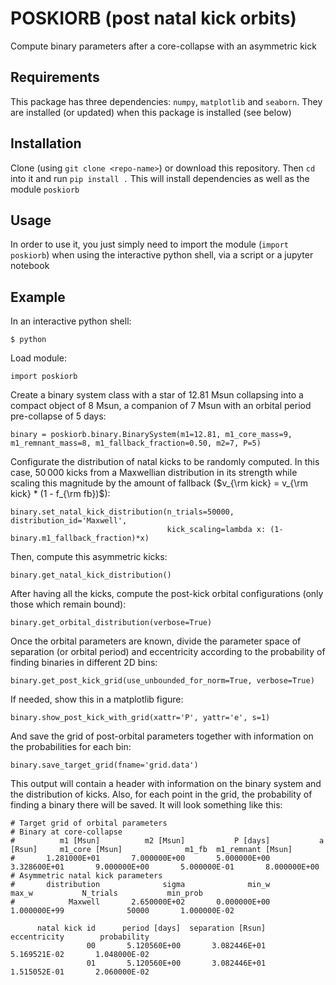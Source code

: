 # POSKIORB (post natal kick orbits)

Compute binary parameters after a core-collapse with an asymmetric kick

## Requirements

This package has three dependencies: `numpy`, `matplotlib` and `seaborn`. They are installed (or updated)
when this package is installed (see below)

## Installation

Clone (using `git clone <repo-name>`) or download this repository. Then `cd` into it and run `pip install .`
This will install dependencies as well as the module `poskiorb`

## Usage

In order to use it, you just simply need to import the module (`import poskiorb`) when using the interactive
python shell, via a script or a jupyter notebook

## Example

In an interactive python shell: 

```
$ python
```

Load module:

```
import poskiorb
```

Create a binary system class with a star of 12.81 Msun collapsing into a compact object of 8 Msun, a
companion of 7 Msun with an orbital period pre-collapse of 5 days:

```
binary = poskiorb.binary.BinarySystem(m1=12.81, m1_core_mass=9, m1_remnant_mass=8, m1_fallback_fraction=0.50, m2=7, P=5)
```

Configurate the distribution of natal kicks to be randomly computed. In this case, 50$\,$000 kicks from a
Maxwellian distribution in its strength while scaling this magnitude by the amount of fallback
($v_{\rm kick} = v_{\rm kick} * (1 - f_{\rm fb})$):

```
binary.set_natal_kick_distribution(n_trials=50000, distribution_id='Maxwell',
                                   kick_scaling=lambda x: (1-binary.m1_fallback_fraction)*x)
```


Then, compute this asymmetric kicks:

```
binary.get_natal_kick_distribution()
```

After having all the kicks, compute the post-kick orbital configurations (only those which remain bound):

```
binary.get_orbital_distribution(verbose=True)
```

Once the orbital parameters are known, divide the parameter space of separation (or orbital period) and
eccentricity according to the probability of finding binaries in different 2D bins: 

```
binary.get_post_kick_grid(use_unbounded_for_norm=True, verbose=True)
```

If needed, show this in a matplotlib figure:

```
binary.show_post_kick_with_grid(xattr='P', yattr='e', s=1)
```

And save the grid of post-orbital parameters together with information on the probabilities for each bin:

```
binary.save_target_grid(fname='grid.data')
```

This output will contain a header with information on the binary system and the distribution of kicks.
Also, for each point in the grid, the probability of finding a binary there will be saved. It will look
something like this:

```
# Target grid of orbital parameters
# Binary at core-collapse
#          m1 [Msun]          m2 [Msun]           P [days]           a [Rsun]     m1_core [Msun]              m1_fb  m1_remnant [Msun]
#       1.281000E+01       7.000000E+00       5.000000E+00       3.328600E+01       9.000000E+00       5.000000E-01       8.000000E+00
# Asymmetric natal kick parameters
#       distribution              sigma              min_w              max_w           N_trials           min_prob
#            Maxwell       2.650000E+02       0.000000E+00       1.000000E+99              50000       1.000000E-02

      natal kick id      period [days]  separation [Rsun]       eccentricity        probability
                 00       5.120560E+00       3.082446E+01       5.169521E-02       1.048000E-02
                 01       5.120560E+00       3.082446E+01       1.515052E-01       2.060000E-02
```
